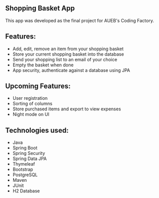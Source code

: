 ## Shopping Basket App
This app was developed as the final project for AUEB's Coding Factory.

## Features:
- Add, edit, remove an item from your shopping basket
- Store your current shopping basket into the database
- Send your shopping list to an email of your choice
- Empty the basket when done
- App security, authenticate against a database using JPA

## Upcoming Features:
- User registration
- Sorting of columns
- Store purchased items and export to view expenses
- Night mode on UI

## Technologies used:
- Java
- Spring Boot
- Spring Security
- Spring Data JPA
- Thymeleaf
- Bootstrap
- PostgreSQL
- Maven
- JUnit
- H2 Database
